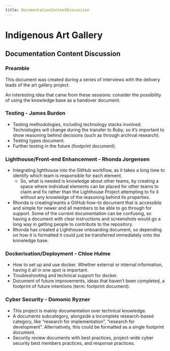 ```yaml
---
title: DocumentationContentDiscussion
---
```



# Indigenous Art Gallery

## Documentation Content Discussion

### Preamble

This document was created during a series of interviews with the delivery leads of the art gallery
project.

An interesting idea that came from these sessions: consider the possibility of using the knowledge
base as a handover document.

### Testing - James Burden

- Testing methodologies, including technology stacks involved. Technologies will change during the
  transfer to Ruby, so it’s important to show reasoning behind decisions (such as through archival
  research).
- Testing types document.
- Further testing in the future (footprint document).

### Lighthouse/Front-end Enhancement - Rhonda Jorgensen

- Integrating lighthouse into the GitHub workflow, as it takes a long time to identify which team is
  responsible for each element.
  - So, what is needed is knowledge about other teams, by creating a space where individual elements
    can be placed for other teams to claim and fix rather than the Lighthouse Project attempting to
    fix it without any knowledge of the reasoning behind its properties.
- Rhonda is creating/wants a GitHub how-to document that is accessible and simple for newer and all
  members to be able to go through for support. Some of the current documentation can be confusing,
  so having a document with clear instructions and screenshots would go a long way in getting people
  to contribute to the repository.
- Rhonda has created a Lighthouse onboarding document, so depending on how it is formatted it could
  just be transferred immediately onto the knowledge base.

### Dockerisation/Deployment - Chloe Hulme

- How to set up and use docker. Whether external or internal information, having it all in one spot
  is important.
- Troubleshooting and technical support for docker.
- Document of future improvements, ideas that haven’t been completed, a footprint of future
  intentions (term: footprint document).

### Cyber Security - Domonic Ryzner

- This project is mainly documentation over technical knowledge.
- A documents subcategory, alongside a incomplete research-based category, like “research for
  implementation”, “research for development”. Alternatively, this could be formatted as a single
  footprint document.
- Security review documents with best practices, project-wide cyber security best members practices,
  and response practices.
